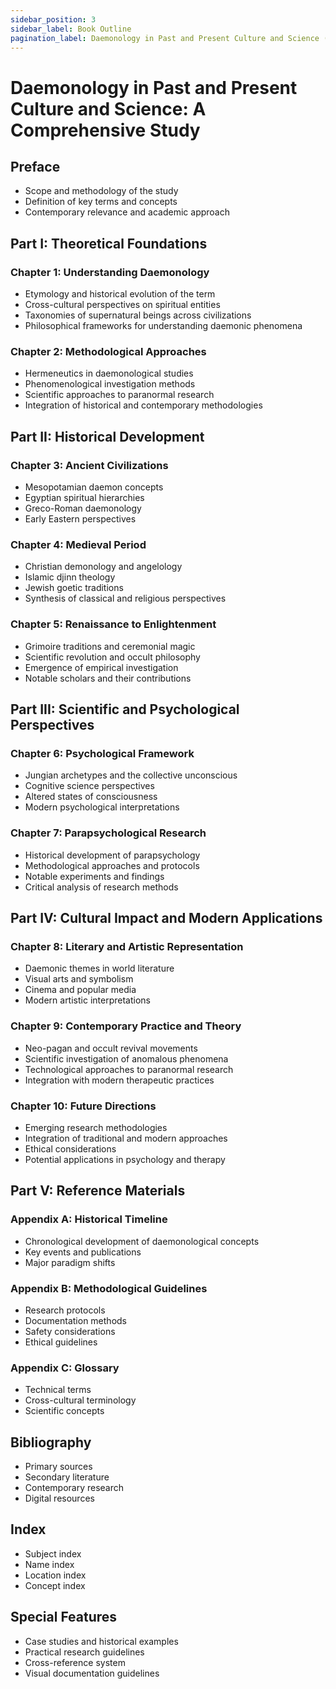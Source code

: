 ```yaml
---
sidebar_position: 3
sidebar_label: Book Outline
pagination_label: Daemonology in Past and Present Culture and Science (Outline)
---
```


# Daemonology in Past and Present Culture and Science: A Comprehensive Study

## Preface
- Scope and methodology of the study
- Definition of key terms and concepts
- Contemporary relevance and academic approach

## Part I: Theoretical Foundations

### Chapter 1: Understanding Daemonology
- Etymology and historical evolution of the term
- Cross-cultural perspectives on spiritual entities
- Taxonomies of supernatural beings across civilizations
- Philosophical frameworks for understanding daemonic phenomena

### Chapter 2: Methodological Approaches
- Hermeneutics in daemonological studies
- Phenomenological investigation methods
- Scientific approaches to paranormal research
- Integration of historical and contemporary methodologies

## Part II: Historical Development

### Chapter 3: Ancient Civilizations
- Mesopotamian daemon concepts
- Egyptian spiritual hierarchies
- Greco-Roman daemonology
- Early Eastern perspectives

### Chapter 4: Medieval Period
- Christian demonology and angelology
- Islamic djinn theology
- Jewish goetic traditions
- Synthesis of classical and religious perspectives

### Chapter 5: Renaissance to Enlightenment
- Grimoire traditions and ceremonial magic
- Scientific revolution and occult philosophy
- Emergence of empirical investigation
- Notable scholars and their contributions

## Part III: Scientific and Psychological Perspectives

### Chapter 6: Psychological Framework
- Jungian archetypes and the collective unconscious
- Cognitive science perspectives
- Altered states of consciousness
- Modern psychological interpretations

### Chapter 7: Parapsychological Research
- Historical development of parapsychology
- Methodological approaches and protocols
- Notable experiments and findings
- Critical analysis of research methods

## Part IV: Cultural Impact and Modern Applications

### Chapter 8: Literary and Artistic Representation
- Daemonic themes in world literature
- Visual arts and symbolism
- Cinema and popular media
- Modern artistic interpretations

### Chapter 9: Contemporary Practice and Theory
- Neo-pagan and occult revival movements
- Scientific investigation of anomalous phenomena
- Technological approaches to paranormal research
- Integration with modern therapeutic practices

### Chapter 10: Future Directions
- Emerging research methodologies
- Integration of traditional and modern approaches
- Ethical considerations
- Potential applications in psychology and therapy

## Part V: Reference Materials

### Appendix A: Historical Timeline
- Chronological development of daemonological concepts
- Key events and publications
- Major paradigm shifts

### Appendix B: Methodological Guidelines
- Research protocols
- Documentation methods
- Safety considerations
- Ethical guidelines

### Appendix C: Glossary
- Technical terms
- Cross-cultural terminology
- Scientific concepts

## Bibliography
- Primary sources
- Secondary literature
- Contemporary research
- Digital resources

## Index
- Subject index
- Name index
- Location index
- Concept index

## Special Features
- Case studies and historical examples
- Practical research guidelines
- Cross-reference system
- Visual documentation guidelines
